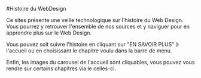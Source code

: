 #Histoire du WebDesign

Ce sites présente une veille technologique sur l'histoire du Web Design.
Vous pourrez y retrouver l'ensemble de nos sources et y naviguer pour en apprendre plus sur le Web Design.

Vous pouvez soit suivre l'histoire en cliquant sur "EN SAVOIR PLUS" à l'accueil ou en choisissant le chapitre voulu dans la barre de menu.

Enfin, les images du carousel de l'accueil sont cliquables, vous pouvez vous rendre sur certains chapitres via le celles-ci.
